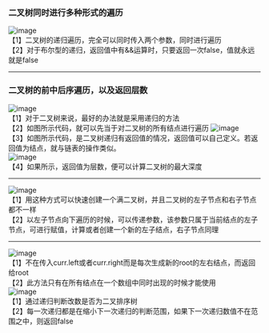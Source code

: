 ### 二叉树同时进行多种形式的遍历
![image](https://user-images.githubusercontent.com/60838780/114524604-f0cdea00-9c77-11eb-8d2b-bd09292960e7.png)  
【1】二叉树的递归遍历，完全可以同时传入两个参数，同时进行遍历  
【2】对于布尔型的递归，返回值中有&&运算时，只要返回一次false，值就永远就是false  
***
### 二叉树的前中后序遍历，以及返回层数
![image](https://user-images.githubusercontent.com/60838780/114271322-55ecca00-9a43-11eb-82ff-ff61f0632af7.png)  
【1】对于二叉树来说，最好的办法就是采用递归的方法  
【2】如图所示代码，就可以先当于对二叉树的所有结点进行遍历
![image](https://user-images.githubusercontent.com/60838780/114271370-93515780-9a43-11eb-94fd-66285b621a69.png)  
【3】如图所示代码，是二叉树递归有返回值的情况，返回值可以自己定义。若返回值为结点，就与链表的操作类似。  
![image](https://user-images.githubusercontent.com/60838780/114271409-c5fb5000-9a43-11eb-8442-87c879e41c92.png)  
【4】如果所示，返回值为层数，便可以计算二叉树的最大深度 
***
![image](https://user-images.githubusercontent.com/60838780/114993299-426fb200-9ece-11eb-9ab2-0269b252bea8.png)  
【1】用这种方式可以快速创建一个满二叉树，并且二叉树的左子节点和右子节点都不一样  
【2】以左子节点向下遍历的时候，可以传递参数，该参数只属于当前结点的左子节点，可进行赋值，计算或者创建一个新的左子结点，右子节点同理  
***
![image](https://user-images.githubusercontent.com/60838780/115196670-c4581900-a122-11eb-8896-3d14bf76ce8c.png)  
【1】不在传入curr.left或者curr.right而是每次生成新的root的左右结点，而返回给root  
【2】此方法只有在所有结点在一个数组中同时出现的时候才能使用  
![image](https://user-images.githubusercontent.com/60838780/115353357-ff258400-a1ea-11eb-9de2-6cd0042543ec.png)  
【1】通过递归判断改数是否为二叉排序树  
【2】每一次递归都是在缩小下一次递归的判断范围，如果下一次递归数值不在范围之中，则返回false  
